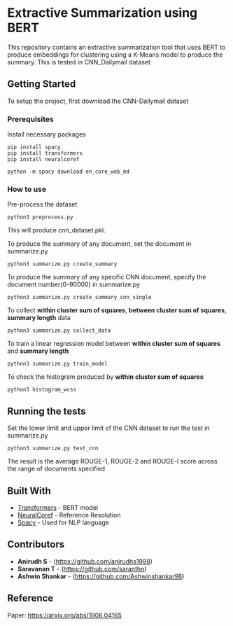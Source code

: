 # Extractive Summarization using BERT
This repository contains an extractive summarization tool that uses BERT to produce embeddings for clustering using a K-Means model to produce the summary. This is tested in CNN_Dailymail dataset

## Getting Started

To setup the project, first download the CNN-Dailymail dataset

### Prerequisites

Install necessary packages

```
pip install spacy
pip install transformers
pip install neuralcoref

python -m spacy download en_core_web_md
```

### How to use

Pre-process the dataset 

```
python3 preprocess.py
```

This will produce cnn_dataset.pkl.

To produce the summary of any document, set the document in summarize.py

```
python3 summarize.py create_summary
```
To produce the summary of any specific CNN document, specify the document number(0-90000) in summarize.py

```
python3 summarize.py create_summary_cnn_single
```

To collect **within cluster sum of squares**, **between cluster sum of squares**, **summary length** data

```
python3 summarize.py collect_data
```

To train a linear regression model between **within cluster sum of squares** and **summary length**

```
python3 summarize.py train_model
```

To check the histogram produced by **within cluster sum of squares**

```
python3 histogram_wcss
```

## Running the tests

Set the lower limit and upper limit of the CNN dataset to run the test in summarize.py

```
python3 summarize.py test_cnn
```
The result is the average ROUGE-1, ROUGE-2 and ROUGE-l score across the range of documents specified 

## Built With

* [Transformers](https://github.com/huggingface/transformers) - BERT model
* [NeuralCoref](https://github.com/huggingface/neuralcoref) - Reference Resolution
* [Spacy](https://spacy.io/api/doc) - Used for NLP language
 

## Contributors

* **Anirudh S** - (https://github.com/anirudhs1998)
* **Saravanan T** - (https://github.com/saranthn)
* **Ashwin Shankar** - (https://github.com/Ashwinshankar98)

## Reference

Paper: https://arxiv.org/abs/1906.04165

